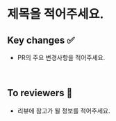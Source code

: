 # 제목을 적어주세요.

## Key changes ✅
- PR의 주요 변경사항을 적어주세요.

<br>

## To reviewers 🙏
- 리뷰에 참고가 될 정보를 적어주세요.
